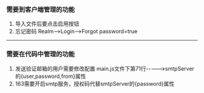 ### 需要到客户端管理的功能
1. 导入文件后要点击启用按钮
2. 忘记密码
Realm-->Login-->Forgot password=true

---

### 需要在代码中管理的功能
1. 发送验证邮箱的用户需要修改配置
main.js文件下第71行----->smtpServer的{user,password,from}属性
2. 163需要开启smtp服务，授权码代替smtpServer的{password}属性